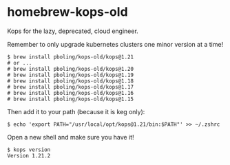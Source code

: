 # homebrew-kops-old

Kops for the lazy, deprecated, cloud engineer.

Remember to only upgrade kubernetes clusters one minor version at a time!

```shell
$ brew install pboling/kops-old/kops@1.21
# or ...
# brew install pboling/kops-old/kops@1.20
# brew install pboling/kops-old/kops@1.19
# brew install pboling/kops-old/kops@1.18
# brew install pboling/kops-old/kops@1.17
# brew install pboling/kops-old/kops@1.16
# brew install pboling/kops-old/kops@1.15
```

Then add it to your path (because it is keg only):
```shell
$ echo 'export PATH="/usr/local/opt/kops@1.21/bin:$PATH"' >> ~/.zshrc
```

Open a new shell and make sure you have it!
```shell
$ kops version
Version 1.21.2
```
